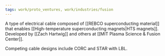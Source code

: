 ```yaml
---
tags: work/proto_ventures, work/industries/fusion
---
```

A type of electrical cable composed of [[REBCO superconducting material]] that enables [[High-temperature superconducting magnets|HTS magnets]]. Developed by [[Zach Hartwig]] and others at [[MIT Plasma Science & Fusion Center]].

Competing cable designs include CORC and STAR with LBL.